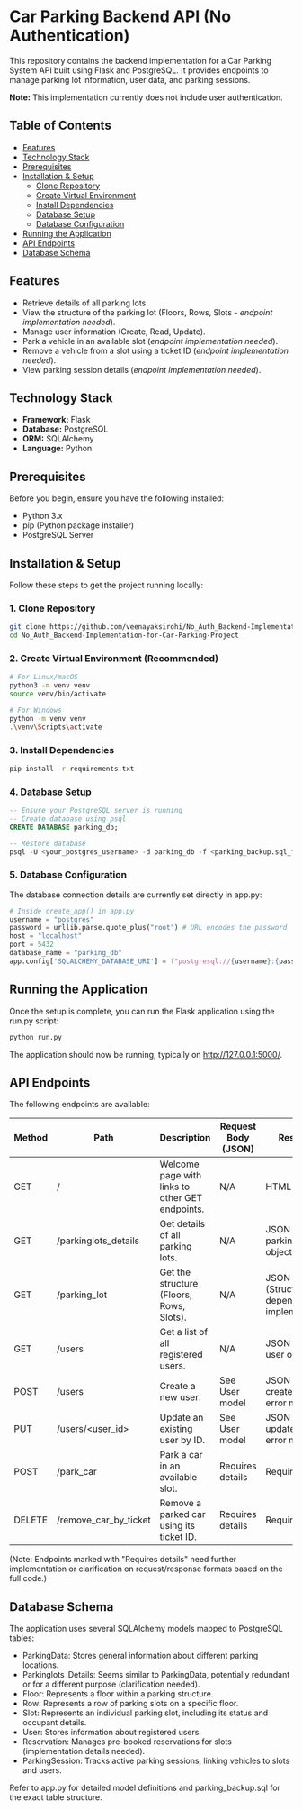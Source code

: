 # Car Parking Backend API (No Authentication)

This repository contains the backend implementation for a Car Parking System API built using Flask and PostgreSQL. It provides endpoints to manage parking lot information, user data, and parking sessions.

**Note:** This implementation currently does not include user authentication.

## Table of Contents

* [Features](#features)
* [Technology Stack](#technology-stack)
* [Prerequisites](#prerequisites)
* [Installation & Setup](#installation--setup)
    * [Clone Repository](#1-clone-repository)
    * [Create Virtual Environment](#2-create-virtual-environment-recommended)
    * [Install Dependencies](#3-install-dependencies)
    * [Database Setup](#4-database-setup)
    * [Database Configuration](#5-database-configuration)
* [Running the Application](#running-the-application)
* [API Endpoints](#api-endpoints)
* [Database Schema](#database-schema)

## Features

* Retrieve details of all parking lots.
* View the structure of the parking lot (Floors, Rows, Slots - *endpoint implementation needed*).
* Manage user information (Create, Read, Update).
* Park a vehicle in an available slot (*endpoint implementation needed*).
* Remove a vehicle from a slot using a ticket ID (*endpoint implementation needed*).
* View parking session details (*endpoint implementation needed*).

## Technology Stack

* **Framework:** Flask
* **Database:** PostgreSQL
* **ORM:** SQLAlchemy
* **Language:** Python

## Prerequisites

Before you begin, ensure you have the following installed:

* Python 3.x
* pip (Python package installer)
* PostgreSQL Server

## Installation & Setup

Follow these steps to get the project running locally:

### 1. Clone Repository
```bash
git clone https://github.com/veenayaksirohi/No_Auth_Backend-Implementation-for-Car-Parking-Project.git
cd No_Auth_Backend-Implementation-for-Car-Parking-Project
```

### 2. Create Virtual Environment (Recommended)
```bash
# For Linux/macOS
python3 -m venv venv
source venv/bin/activate

# For Windows
python -m venv venv
.\venv\Scripts\activate
```

### 3. Install Dependencies
```bash
pip install -r requirements.txt
```

### 4. Database Setup
```sql
-- Ensure your PostgreSQL server is running
-- Create database using psql
CREATE DATABASE parking_db;

-- Restore database
psql -U <your_postgres_username> -d parking_db -f <parking_backup.sql_file_location>  
```

### 5. Database Configuration
The database connection details are currently set directly in app.py:

```python
# Inside create_app() in app.py
username = "postgres"
password = urllib.parse.quote_plus("root") # URL encodes the password
host = "localhost"
port = 5432
database_name = "parking_db"
app.config['SQLALCHEMY_DATABASE_URI'] = f"postgresql://{username}:{password}@{host}:{port}/{database_name}"
```

## Running the Application

Once the setup is complete, you can run the Flask application using the run.py script:

```bash
python run.py
```

The application should now be running, typically on http://127.0.0.1:5000/.

## API Endpoints

The following endpoints are available:

| Method | Path | Description | Request Body (JSON) | Response |
|--------|------|-------------|---------------------|----------|
| GET | / | Welcome page with links to other GET endpoints. | N/A | HTML page |
| GET | /parkinglots_details | Get details of all parking lots. | N/A | JSON array of parking lot objects |
| GET | /parking_lot | Get the structure (Floors, Rows, Slots). | N/A | JSON (Structure depends on implementation) |
| GET | /users | Get a list of all registered users. | N/A | JSON array of user objects |
| POST | /users | Create a new user. | See User model | JSON of the created user or error message |
| PUT | /users/<user_id> | Update an existing user by ID. | See User model | JSON of the updated user or error message |
| POST | /park_car | Park a car in an available slot. | Requires details | Requires details |
| DELETE | /remove_car_by_ticket | Remove a parked car using its ticket ID. | Requires details | Requires details |

(Note: Endpoints marked with "Requires details" need further implementation or clarification on request/response formats based on the full code.)

## Database Schema

The application uses several SQLAlchemy models mapped to PostgreSQL tables:

* ParkingData: Stores general information about different parking locations.
* Parkinglots_Details: Seems similar to ParkingData, potentially redundant or for a different purpose (clarification needed).
* Floor: Represents a floor within a parking structure.
* Row: Represents a row of parking slots on a specific floor.
* Slot: Represents an individual parking slot, including its status and occupant details.
* User: Stores information about registered users.
* Reservation: Manages pre-booked reservations for slots (implementation details needed).
* ParkingSession: Tracks active parking sessions, linking vehicles to slots and users.

Refer to app.py for detailed model definitions and parking_backup.sql for the exact table structure.



